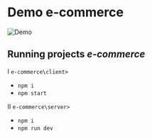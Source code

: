# Demo e-commerce

![Demo](/video//demo.gif)


## Running projects *e-commerce*

I `e-commerce\client>`
- `npm i`
- `npm start` 

II `e-commerce\server>`
- `npm i`
- `npm run dev` 
